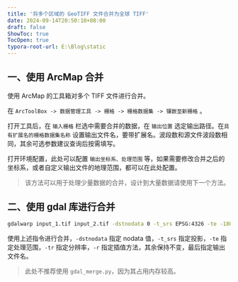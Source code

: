 ```yaml
---
title: '将多个区域的 GeoTIFF 文件合并为全球 TIFF'
date: 2024-09-14T20:50:10+08:00
draft: false
ShowToc: true
TocOpen: true
typora-root-url: E:\Blog\static
---
```


## 一、使用 ArcMap 合并

使用 ArcMap 的工具箱对多个 TIFF 文件进行合并。

在 `ArcToolBox -> 数据管理工具 -> 栅格 -> 栅格数据集 -> 镶嵌至新栅格` 。

打开工具后，在 `输入栅格` 栏选中需要合并的数据，在 `输出位置` 选定输出路径。在`具有扩展名的栅格数据集名称` 设置输出文件名，要带扩展名。波段数和源文件波段数相同，其余可选参数建议查询后按需填写。

打开环境配置，此处可以配置 `输出坐标系、处理范围` 等，如果需要修改合并之后的坐标系，或者自定义输出文件的地理范围，都可以在此处配置。

> 该方法可以用于处理少量数据的合并，设计到大量数据请使用下一个方法。

## 二、使用 gdal 库进行合并

```bash
gdalwarp input_1.tif input_2.tif -dstnodata 0 -t_srs EPSG:4326 -te -180 -90 180 90 -tr 0.25 0.25 -r near -multi -wo "NUM_THREADS=ALL_CPUS" -co COMPRESS=LZW -co BIGTIFF=YES global_output.tif
```

使用上述指令进行合并，`-dstnodata` 指定 nodata 值，`-t_srs` 指定投影，`-te` 指定处理范围，`-tr` 指定分辨率，`-r` 指定插值方法，其余保持不变，最后指定输出文件名。

> 此处不推荐使用 `gdal_merge.py`，因为其占用内存较高。


